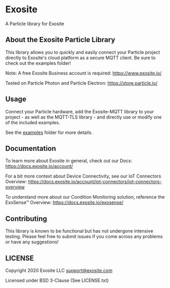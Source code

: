 # Exosite

A Particle library for Exosite

## About the Exosite Particle Library

This library allows you to quickly and easily connect your Particle project directly to Exosite's cloud platform as a secure MQTT client. Be sure to check out the examples folder!

Note: A free Exosite Business account is required: https://www.exosite.io/

Tested on Particle Photon and Particle Electron: https://store.particle.io/

## Usage

Connect your Particle hardware, add the Exosite-MQTT library to your project - as well as the MQTT-TLS library - and directly use or modify one of the included examples.

See the [examples](examples) folder for more details.

## Documentation

To learn more about Exosite in general, check out our Docs: https://docs.exosite.io/account/

For a bit more context about Device Connectivity, see our IoT Connectors Overview: https://docs.exosite.io/account/iot-connectors/iot-connectors-overview

To understand more about our Condition Monitoring solution, reference the ExoSense™ Overview: https://docs.exosite.io/exosense/

## Contributing

This library is known to be functional but has not undergone intensive testing. Please feel free to submit issues if you come across any problems or have any suggestions!

## LICENSE
Copyright 2020 Exosite LLC support@exosite.com

Licensed under BSD 3-Clause (See LICENSE.txt)